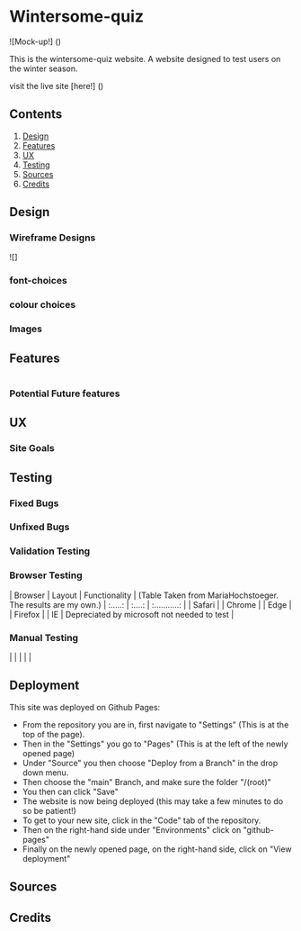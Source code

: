 # Wintersome-quiz

![Mock-up!] ()

This is the wintersome-quiz website. A website designed to test users on the winter season.

visit the live site [here!] ()

## Contents
1. [Design](#design)
2. [Features](#features)
3. [UX](#ux)
4. [Testing](#testing)
5. [Sources](#sources)
6. [Credits](#credits)


## Design

### Wireframe Designs

![]
### font-choices

### colour choices

### Images

## Features

![]()

### Potential Future features

## UX

### Site Goals

## Testing

### Fixed Bugs

### Unfixed Bugs

### Validation Testing

### Browser Testing

| Browser | Layout | Functionality | (Table Taken from MariaHochstoeger. The results are my own.)
| :.....: | :....: | :...........: |
| Safari  |
| Chrome  |
| Edge    |
| Firefox |
| IE      | Depreciated by microsoft not needed to test |
### Manual Testing
|
|
|
|
|
## Deployment
This site was deployed on Github Pages:
- From the repository you are in, first navigate to "Settings" (This is at the top of the page).
- Then in the "Settings" you go to "Pages" (This is at the left of the newly opened page)
- Under "Source" you then choose "Deploy from a Branch" in the drop down menu.
- Then choose the "main" Branch, and make sure the folder "/(root)"
- You then can click "Save"
- The website is now being deployed (this may take a few minutes to do so be patient!)
- To get to your new site, click in the "Code" tab of the repository.
- Then on the right-hand side under "Environments" click on "github-pages"
- Finally on the newly opened page, on the right-hand side, click on "View deployment"
## Sources

## Credits